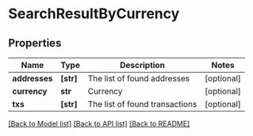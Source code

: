 # SearchResultByCurrency


## Properties
Name | Type | Description | Notes
------------ | ------------- | ------------- | -------------
**addresses** | **[str]** | The list of found addresses | [optional] 
**currency** | **str** | Currency | [optional] 
**txs** | **[str]** | The list of found transactions | [optional] 

[[Back to Model list]](../README.md#documentation-for-models) [[Back to API list]](../README.md#documentation-for-api-endpoints) [[Back to README]](../README.md)


